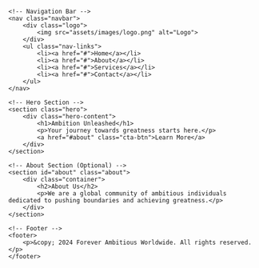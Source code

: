 <!DOCTYPE html>
<html lang="en">
<head>
    <meta charset="UTF-8">
    <meta name="viewport" content="width=device-width, initial-scale=1.0">
    <meta http-equiv="X-UA-Compatible" content="ie=edge">
    <title>Forever Ambitious Worldwide</title>
    <link rel="stylesheet" href="assets/css/styles.css">
</head>
<body>

    <!-- Navigation Bar -->
    <nav class="navbar">
        <div class="logo">
            <img src="assets/images/logo.png" alt="Logo">
        </div>
        <ul class="nav-links">
            <li><a href="#">Home</a></li>
            <li><a href="#">About</a></li>
            <li><a href="#">Services</a></li>
            <li><a href="#">Contact</a></li>
        </ul>
    </nav>

    <!-- Hero Section -->
    <section class="hero">
        <div class="hero-content">
            <h1>Ambition Unleashed</h1>
            <p>Your journey towards greatness starts here.</p>
            <a href="#about" class="cta-btn">Learn More</a>
        </div>
    </section>

    <!-- About Section (Optional) -->
    <section id="about" class="about">
        <div class="container">
            <h2>About Us</h2>
            <p>We are a global community of ambitious individuals dedicated to pushing boundaries and achieving greatness.</p>
        </div>
    </section>

    <!-- Footer -->
    <footer>
        <p>&copy; 2024 Forever Ambitious Worldwide. All rights reserved.</p>
    </footer>

</body>
</html>
